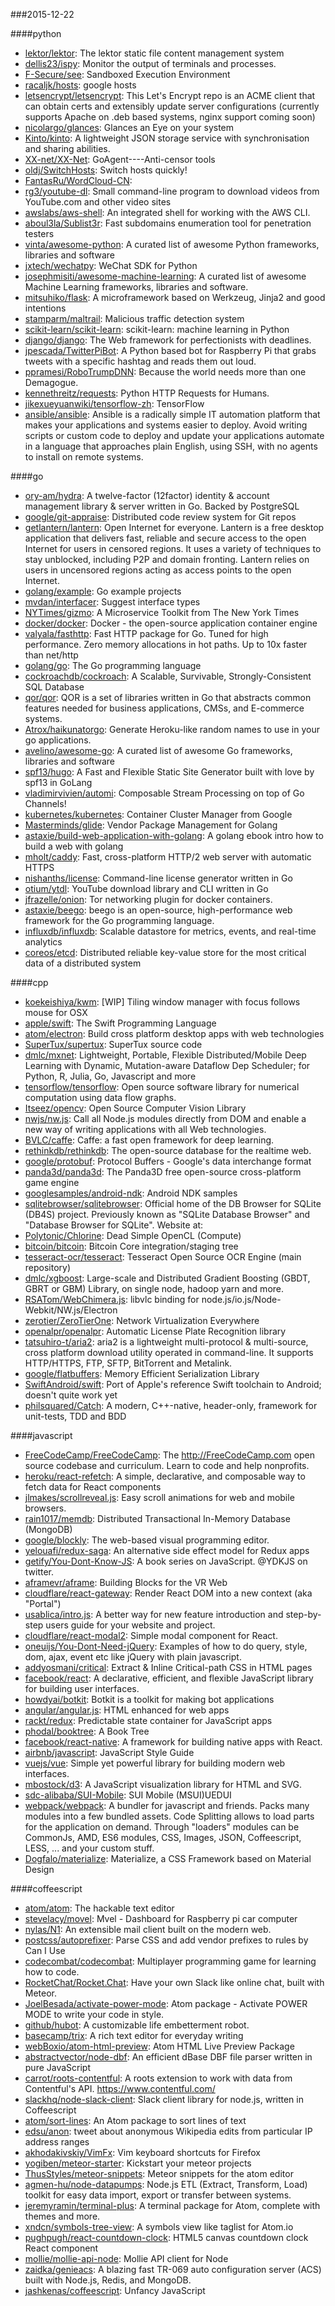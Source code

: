 ###2015-12-22

####python
* [lektor/lektor](https://github.com/lektor/lektor): The lektor static file content management system
* [dellis23/ispy](https://github.com/dellis23/ispy): Monitor the output of terminals and processes.
* [F-Secure/see](https://github.com/F-Secure/see): Sandboxed Execution Environment
* [racaljk/hosts](https://github.com/racaljk/hosts): google hosts
* [letsencrypt/letsencrypt](https://github.com/letsencrypt/letsencrypt): This Let's Encrypt repo is an ACME client that can obtain certs and extensibly update server configurations (currently supports Apache on .deb based systems, nginx support coming soon)
* [nicolargo/glances](https://github.com/nicolargo/glances): Glances an Eye on your system
* [Kinto/kinto](https://github.com/Kinto/kinto): A lightweight JSON storage service with synchronisation and sharing abilities.
* [XX-net/XX-Net](https://github.com/XX-net/XX-Net): GoAgent----Anti-censor tools
* [oldj/SwitchHosts](https://github.com/oldj/SwitchHosts): Switch hosts quickly!
* [FantasRu/WordCloud-CN](https://github.com/FantasRu/WordCloud-CN): 
* [rg3/youtube-dl](https://github.com/rg3/youtube-dl): Small command-line program to download videos from YouTube.com and other video sites
* [awslabs/aws-shell](https://github.com/awslabs/aws-shell): An integrated shell for working with the AWS CLI.
* [aboul3la/Sublist3r](https://github.com/aboul3la/Sublist3r): Fast subdomains enumeration tool for penetration testers
* [vinta/awesome-python](https://github.com/vinta/awesome-python): A curated list of awesome Python frameworks, libraries and software
* [jxtech/wechatpy](https://github.com/jxtech/wechatpy): WeChat SDK for Python
* [josephmisiti/awesome-machine-learning](https://github.com/josephmisiti/awesome-machine-learning): A curated list of awesome Machine Learning frameworks, libraries and software.
* [mitsuhiko/flask](https://github.com/mitsuhiko/flask): A microframework based on Werkzeug, Jinja2 and good intentions
* [stamparm/maltrail](https://github.com/stamparm/maltrail): Malicious traffic detection system
* [scikit-learn/scikit-learn](https://github.com/scikit-learn/scikit-learn): scikit-learn: machine learning in Python
* [django/django](https://github.com/django/django): The Web framework for perfectionists with deadlines.
* [jpescada/TwitterPiBot](https://github.com/jpescada/TwitterPiBot): A Python based bot for Raspberry Pi that grabs tweets with a specific hashtag and reads them out loud.
* [ppramesi/RoboTrumpDNN](https://github.com/ppramesi/RoboTrumpDNN): Because the world needs more than one Demagogue.
* [kennethreitz/requests](https://github.com/kennethreitz/requests): Python HTTP Requests for Humans.
* [jikexueyuanwiki/tensorflow-zh](https://github.com/jikexueyuanwiki/tensorflow-zh): TensorFlow
* [ansible/ansible](https://github.com/ansible/ansible): Ansible is a radically simple IT automation platform that makes your applications and systems easier to deploy. Avoid writing scripts or custom code to deploy and update your applications automate in a language that approaches plain English, using SSH, with no agents to install on remote systems.

####go
* [ory-am/hydra](https://github.com/ory-am/hydra): A twelve-factor (12factor) identity & account management library & server written in Go. Backed by PostgreSQL
* [google/git-appraise](https://github.com/google/git-appraise): Distributed code review system for Git repos
* [getlantern/lantern](https://github.com/getlantern/lantern): Open Internet for everyone. Lantern is a free desktop application that delivers fast, reliable and secure access to the open Internet for users in censored regions. It uses a variety of techniques to stay unblocked, including P2P and domain fronting. Lantern relies on users in uncensored regions acting as access points to the open Internet.
* [golang/example](https://github.com/golang/example): Go example projects
* [mvdan/interfacer](https://github.com/mvdan/interfacer): Suggest interface types
* [NYTimes/gizmo](https://github.com/NYTimes/gizmo): A Microservice Toolkit from The New York Times
* [docker/docker](https://github.com/docker/docker): Docker - the open-source application container engine
* [valyala/fasthttp](https://github.com/valyala/fasthttp): Fast HTTP package for Go. Tuned for high performance. Zero memory allocations in hot paths. Up to 10x faster than net/http
* [golang/go](https://github.com/golang/go): The Go programming language
* [cockroachdb/cockroach](https://github.com/cockroachdb/cockroach): A Scalable, Survivable, Strongly-Consistent SQL Database
* [qor/qor](https://github.com/qor/qor): QOR is a set of libraries written in Go that abstracts common features needed for business applications, CMSs, and E-commerce systems.
* [Atrox/haikunatorgo](https://github.com/Atrox/haikunatorgo): Generate Heroku-like random names to use in your go applications.
* [avelino/awesome-go](https://github.com/avelino/awesome-go): A curated list of awesome Go frameworks, libraries and software
* [spf13/hugo](https://github.com/spf13/hugo): A Fast and Flexible Static Site Generator built with love by spf13 in GoLang
* [vladimirvivien/automi](https://github.com/vladimirvivien/automi): Composable Stream Processing on top of Go Channels!
* [kubernetes/kubernetes](https://github.com/kubernetes/kubernetes): Container Cluster Manager from Google
* [Masterminds/glide](https://github.com/Masterminds/glide): Vendor Package Management for Golang
* [astaxie/build-web-application-with-golang](https://github.com/astaxie/build-web-application-with-golang): A golang ebook intro how to build a web with golang
* [mholt/caddy](https://github.com/mholt/caddy): Fast, cross-platform HTTP/2 web server with automatic HTTPS
* [nishanths/license](https://github.com/nishanths/license): Command-line license generator written in Go
* [otium/ytdl](https://github.com/otium/ytdl): YouTube download library and CLI written in Go
* [jfrazelle/onion](https://github.com/jfrazelle/onion): Tor networking plugin for docker containers.
* [astaxie/beego](https://github.com/astaxie/beego): beego is an open-source, high-performance web framework for the Go programming language.
* [influxdb/influxdb](https://github.com/influxdb/influxdb): Scalable datastore for metrics, events, and real-time analytics
* [coreos/etcd](https://github.com/coreos/etcd): Distributed reliable key-value store for the most critical data of a distributed system

####cpp
* [koekeishiya/kwm](https://github.com/koekeishiya/kwm): [WIP] Tiling window manager with focus follows mouse for OSX
* [apple/swift](https://github.com/apple/swift): The Swift Programming Language
* [atom/electron](https://github.com/atom/electron): Build cross platform desktop apps with web technologies
* [SuperTux/supertux](https://github.com/SuperTux/supertux): SuperTux source code
* [dmlc/mxnet](https://github.com/dmlc/mxnet): Lightweight, Portable, Flexible Distributed/Mobile Deep Learning with Dynamic, Mutation-aware Dataflow Dep Scheduler; for Python, R, Julia, Go, Javascript and more
* [tensorflow/tensorflow](https://github.com/tensorflow/tensorflow): Open source software library for numerical computation using data flow graphs.
* [Itseez/opencv](https://github.com/Itseez/opencv): Open Source Computer Vision Library
* [nwjs/nw.js](https://github.com/nwjs/nw.js): Call all Node.js modules directly from DOM and enable a new way of writing applications with all Web technologies.
* [BVLC/caffe](https://github.com/BVLC/caffe): Caffe: a fast open framework for deep learning.
* [rethinkdb/rethinkdb](https://github.com/rethinkdb/rethinkdb): The open-source database for the realtime web.
* [google/protobuf](https://github.com/google/protobuf): Protocol Buffers - Google's data interchange format
* [panda3d/panda3d](https://github.com/panda3d/panda3d): The Panda3D free open-source cross-platform game engine
* [googlesamples/android-ndk](https://github.com/googlesamples/android-ndk): Android NDK samples
* [sqlitebrowser/sqlitebrowser](https://github.com/sqlitebrowser/sqlitebrowser): Official home of the DB Browser for SQLite (DB4S) project. Previously known as "SQLite Database Browser" and "Database Browser for SQLite". Website at:
* [Polytonic/Chlorine](https://github.com/Polytonic/Chlorine): Dead Simple OpenCL (Compute)
* [bitcoin/bitcoin](https://github.com/bitcoin/bitcoin): Bitcoin Core integration/staging tree
* [tesseract-ocr/tesseract](https://github.com/tesseract-ocr/tesseract): Tesseract Open Source OCR Engine (main repository)
* [dmlc/xgboost](https://github.com/dmlc/xgboost): Large-scale and Distributed Gradient Boosting (GBDT, GBRT or GBM) Library, on single node, hadoop yarn and more.
* [RSATom/WebChimera.js](https://github.com/RSATom/WebChimera.js): libvlc binding for node.js/io.js/Node-Webkit/NW.js/Electron
* [zerotier/ZeroTierOne](https://github.com/zerotier/ZeroTierOne): Network Virtualization Everywhere
* [openalpr/openalpr](https://github.com/openalpr/openalpr): Automatic License Plate Recognition library
* [tatsuhiro-t/aria2](https://github.com/tatsuhiro-t/aria2): aria2 is a lightweight multi-protocol & multi-source, cross platform download utility operated in command-line. It supports HTTP/HTTPS, FTP, SFTP, BitTorrent and Metalink.
* [google/flatbuffers](https://github.com/google/flatbuffers): Memory Efficient Serialization Library
* [SwiftAndroid/swift](https://github.com/SwiftAndroid/swift): Port of Apple's reference Swift toolchain to Android; doesn't quite work yet
* [philsquared/Catch](https://github.com/philsquared/Catch): A modern, C++-native, header-only, framework for unit-tests, TDD and BDD

####javascript
* [FreeCodeCamp/FreeCodeCamp](https://github.com/FreeCodeCamp/FreeCodeCamp): The http://FreeCodeCamp.com open source codebase and curriculum. Learn to code and help nonprofits.
* [heroku/react-refetch](https://github.com/heroku/react-refetch): A simple, declarative, and composable way to fetch data for React components
* [jlmakes/scrollreveal.js](https://github.com/jlmakes/scrollreveal.js): Easy scroll animations for web and mobile browsers.
* [rain1017/memdb](https://github.com/rain1017/memdb): Distributed Transactional In-Memory Database (MongoDB)
* [google/blockly](https://github.com/google/blockly): The web-based visual programming editor.
* [yelouafi/redux-saga](https://github.com/yelouafi/redux-saga): An alternative side effect model for Redux apps
* [getify/You-Dont-Know-JS](https://github.com/getify/You-Dont-Know-JS): A book series on JavaScript. @YDKJS on twitter.
* [aframevr/aframe](https://github.com/aframevr/aframe): Building Blocks for the VR Web
* [cloudflare/react-gateway](https://github.com/cloudflare/react-gateway): Render React DOM into a new context (aka "Portal")
* [usablica/intro.js](https://github.com/usablica/intro.js): A better way for new feature introduction and step-by-step users guide for your website and project.
* [cloudflare/react-modal2](https://github.com/cloudflare/react-modal2): Simple modal component for React.
* [oneuijs/You-Dont-Need-jQuery](https://github.com/oneuijs/You-Dont-Need-jQuery): Examples of how to do query, style, dom, ajax, event etc like jQuery with plain javascript.
* [addyosmani/critical](https://github.com/addyosmani/critical): Extract & Inline Critical-path CSS in HTML pages
* [facebook/react](https://github.com/facebook/react): A declarative, efficient, and flexible JavaScript library for building user interfaces.
* [howdyai/botkit](https://github.com/howdyai/botkit): Botkit is a toolkit for making bot applications
* [angular/angular.js](https://github.com/angular/angular.js): HTML enhanced for web apps
* [rackt/redux](https://github.com/rackt/redux): Predictable state container for JavaScript apps
* [phodal/booktree](https://github.com/phodal/booktree): A Book Tree
* [facebook/react-native](https://github.com/facebook/react-native): A framework for building native apps with React.
* [airbnb/javascript](https://github.com/airbnb/javascript): JavaScript Style Guide
* [vuejs/vue](https://github.com/vuejs/vue): Simple yet powerful library for building modern web interfaces.
* [mbostock/d3](https://github.com/mbostock/d3): A JavaScript visualization library for HTML and SVG.
* [sdc-alibaba/SUI-Mobile](https://github.com/sdc-alibaba/SUI-Mobile): SUI Mobile (MSUI)UEDUI
* [webpack/webpack](https://github.com/webpack/webpack): A bundler for javascript and friends. Packs many modules into a few bundled assets. Code Splitting allows to load parts for the application on demand. Through "loaders" modules can be CommonJs, AMD, ES6 modules, CSS, Images, JSON, Coffeescript, LESS, ... and your custom stuff.
* [Dogfalo/materialize](https://github.com/Dogfalo/materialize): Materialize, a CSS Framework based on Material Design

####coffeescript
* [atom/atom](https://github.com/atom/atom): The hackable text editor
* [stevelacy/movel](https://github.com/stevelacy/movel): Mvel - Dashboard for Raspberry pi car computer
* [nylas/N1](https://github.com/nylas/N1): An extensible mail client built on the modern web.
* [postcss/autoprefixer](https://github.com/postcss/autoprefixer): Parse CSS and add vendor prefixes to rules by Can I Use
* [codecombat/codecombat](https://github.com/codecombat/codecombat): Multiplayer programming game for learning how to code.
* [RocketChat/Rocket.Chat](https://github.com/RocketChat/Rocket.Chat): Have your own Slack like online chat, built with Meteor.
* [JoelBesada/activate-power-mode](https://github.com/JoelBesada/activate-power-mode): Atom package - Activate POWER MODE to write your code in style.
* [github/hubot](https://github.com/github/hubot): A customizable life embetterment robot.
* [basecamp/trix](https://github.com/basecamp/trix): A rich text editor for everyday writing
* [webBoxio/atom-html-preview](https://github.com/webBoxio/atom-html-preview): Atom HTML Live Preview Package
* [abstractvector/node-dbf](https://github.com/abstractvector/node-dbf): An efficient dBase DBF file parser written in pure JavaScript
* [carrot/roots-contentful](https://github.com/carrot/roots-contentful): A roots extension to work with data from Contentful's API. https://www.contentful.com/
* [slackhq/node-slack-client](https://github.com/slackhq/node-slack-client): Slack client library for node.js, written in Coffeescript
* [atom/sort-lines](https://github.com/atom/sort-lines): An Atom package to sort lines of text
* [edsu/anon](https://github.com/edsu/anon): tweet about anonymous Wikipedia edits from particular IP address ranges
* [akhodakivskiy/VimFx](https://github.com/akhodakivskiy/VimFx): Vim keyboard shortcuts for Firefox
* [yogiben/meteor-starter](https://github.com/yogiben/meteor-starter): Kickstart your meteor projects
* [ThusStyles/meteor-snippets](https://github.com/ThusStyles/meteor-snippets): Meteor snippets for the atom editor
* [agmen-hu/node-datapumps](https://github.com/agmen-hu/node-datapumps): Node.js ETL (Extract, Transform, Load) toolkit for easy data import, export or transfer between systems.
* [jeremyramin/terminal-plus](https://github.com/jeremyramin/terminal-plus): A terminal package for Atom, complete with themes and more.
* [xndcn/symbols-tree-view](https://github.com/xndcn/symbols-tree-view): A symbols view like taglist for Atom.io
* [pughpugh/react-countdown-clock](https://github.com/pughpugh/react-countdown-clock): HTML5 canvas countdown clock React component
* [mollie/mollie-api-node](https://github.com/mollie/mollie-api-node): Mollie API client for Node
* [zaidka/genieacs](https://github.com/zaidka/genieacs): A blazing fast TR-069 auto configuration server (ACS) built with Node.js, Redis, and MongoDB.
* [jashkenas/coffeescript](https://github.com/jashkenas/coffeescript): Unfancy JavaScript
